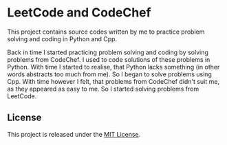 # LeetCode and CodeChef

This project contains source codes written by me to practice problem solving and coding in Python and Cpp.

Back in time I started practicing problem solving and coding by solving problems from CodeChef. I used to code solutions of these problems in Python. With time I started to realise, that Python lacks something (in other words abstracts too much from me). So I began to solve problems using Cpp. With time however I felt, that problems from CodeChef didn't suit me, as they appeared as easy to me. So I started solving problems from LeetCode.

## License

This project is released under the [MIT License](../LICENSE).
